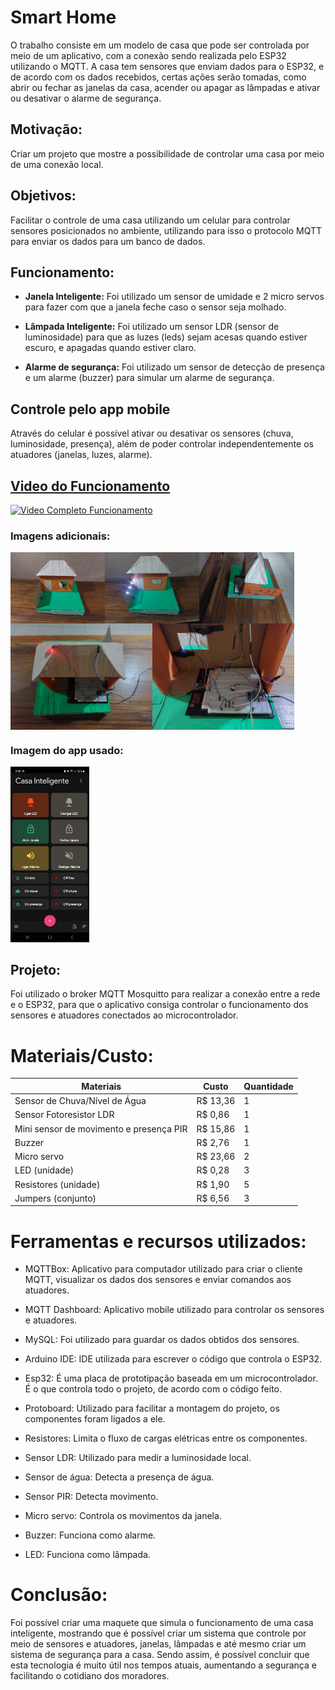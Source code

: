 # Smart Home

O trabalho consiste em um modelo de casa que pode ser controlada por meio de um aplicativo, com a conexão sendo realizada pelo ESP32 utilizando o MQTT. A casa tem sensores que enviam dados para o ESP32, e de acordo com os dados recebidos, certas ações serão tomadas, como abrir ou fechar as janelas da casa, acender ou apagar as lâmpadas e ativar ou desativar o alarme de segurança.


## Motivação:
Criar um projeto que mostre a possibilidade de controlar uma casa por meio de uma conexão local.


## Objetivos:
Facilitar o controle de uma casa utilizando um celular para controlar sensores posicionados no ambiente, utilizando para isso o protocolo MQTT para enviar os dados para um banco de dados.



## Funcionamento:

- **Janela Inteligente:** Foi utilizado um sensor de umidade e 2 micro servos para fazer com que a janela feche caso o sensor seja molhado.

- **Lâmpada Inteligente:** Foi utilizado um sensor LDR (sensor de luminosidade) para que as luzes (leds) sejam acesas quando estiver escuro, e apagadas quando estiver claro. 

- **Alarme de segurança:** Foi utilizado um sensor de detecção de presença e um alarme (buzzer) para simular um alarme de segurança.



## Controle pelo app mobile
Através do celular é possível ativar ou desativar os sensores (chuva, luminosidade, presença), além de poder controlar independentemente os atuadores (janelas, luzes, alarme).



## [Video do Funcionamento](https://www.youtube.com/watch?v=jBRy-IZIT5E)
[![Video Completo Funcionamento](https://img.youtube.com/vi/jBRy-IZIT5E/0.jpg)](https://www.youtube.com/watch?v=jBRy-IZIT5E)


### Imagens adicionais:
<div style="display: flex;">
  <img src="Images/Img1.jpg" alt="Project Image 1" style="width:30%;">
  <img src="Images/Img2.jpg" alt="Project Image 2" style="width:30%;">
  <img src="Images/Img3.jpg" alt="Project Image 3" style="width:30%;">
</div>
<div style="display: flex;">
  <img src="Images/Img4.jpg" alt="Project Image 4" style="width:45%;">
  <img src="Images/Img5.jpg" alt="Project Image 5" style="width:45%;">
</div>

### Imagem do app usado:
<img src="Images/ImgApp.jpg" alt="App Screenshot" style="width:25%;">



## Projeto:
Foi utilizado o broker MQTT Mosquitto para realizar a conexão entre a rede e o ESP32, para que o aplicativo consiga controlar o funcionamento dos sensores e atuadores conectados ao microcontrolador.



# Materiais/Custo:
Materiais | Custo | Quantidade
----------|-------|--------------
Sensor de Chuva/Nível de Água | R$ 13,36 | 1
Sensor Fotoresistor LDR | R$ 0,86 | 1
Mini sensor de movimento e presença PIR | R$ 15,86 | 1
Buzzer | R$ 2,76 | 1
Micro servo | R$ 23,66 | 2
LED (unidade) | R$ 0,28 | 3
Resistores (unidade) | R$ 1,90  | 5
Jumpers (conjunto) | R$ 6,56 | 3





# Ferramentas e recursos utilizados:

- MQTTBox: Aplicativo para computador utilizado para criar o cliente MQTT, visualizar os dados dos sensores e enviar comandos aos atuadores.

- MQTT Dashboard: Aplicativo mobile utilizado para controlar os sensores e atuadores.

- MySQL: Foi utilizado para guardar os dados obtidos dos sensores.

- Arduino IDE: IDE utilizada para escrever o código que controla o ESP32.

- Esp32: É uma placa de prototipação baseada em um microcontrolador. É o que controla todo o projeto, de acordo com o código feito.

- Protoboard: Utilizado para facilitar a montagem do projeto, os componentes foram ligados a ele.

- Resistores: Limita o fluxo de cargas elétricas entre os componentes.

- Sensor LDR: Utilizado para medir a luminosidade local.

- Sensor de água: Detecta a presença de água.

- Sensor PIR: Detecta movimento.

- Micro servo: Controla os movimentos da janela.

- Buzzer: Funciona como alarme.

- LED: Funciona como lâmpada.




# Conclusão:
Foi possível criar uma maquete que simula o funcionamento de uma casa inteligente, mostrando que é possível criar um sistema que controle por meio de sensores e atuadores,  janelas, lâmpadas e até mesmo criar um sistema de segurança para a casa. Sendo assim, é possível concluir que esta tecnologia é muito útil nos tempos atuais, aumentando a segurança e facilitando o cotidiano dos moradores.

